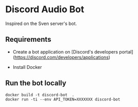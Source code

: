 # Discord Audio Bot

Inspired on the Sven server's bot.

## Requirements

- Create a bot application on [Discord's developers portal] (https://discord.com/developers/applications)

- Install Docker

## Run the bot locally

~~~~
docker build -t discord-bot  .
docker run -ti --env API_TOKEN=XXXXXXX discord-bot
~~~~
